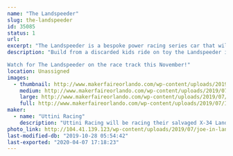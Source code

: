 ```yaml
---
name: "The Landspeeder"
slug: the-landspeeder
id: 35085
status: 1
url: 
excerpt: "The Landspeeder is a bespoke power racing series car that will compete in the Orlando Power Racing Series event"
description: "Build from a discarded kids ride on toy the Landspeeder is a 48 volt power house of speed and fortified KPI and ackerman.  No expense was spared in this budget build. Only the best was used when it could be bartered from the jawas on Tatooine, we still think we got the short end of the stick on the tires. 

Watch for The Landspeeder on the race track this November!"
location: Unassigned
images:
  - thumbnail: http://www.makerfaireorlando.com/wp-content/uploads/2019/07/IMG_4607.jpg
    medium: http://www.makerfaireorlando.com/wp-content/uploads/2019/07/IMG_4607.jpg
    large: http://www.makerfaireorlando.com/wp-content/uploads/2019/07/IMG_4607.jpg
    full: http://www.makerfaireorlando.com/wp-content/uploads/2019/07/IMG_4607.jpg
maker:
  - name: "Uttini Racing"
    description: "Uttini Racing will be racing their salvaged X-34 Landspeeder in the Power Racing Series event at MFO 2019"
photo_link: http://104.41.139.123/wp-content/uploads/2019/07/joe-in-landspeeder-1024x768.jpg
last-modified-db: "2019-10-28 05:54:42"
last-exported: "2020-04-07 17:18:23"
---
```

